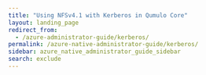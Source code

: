 ```yaml
---
title: "Using NFSv4.1 with Kerberos in Qumulo Core"
layout: landing_page
redirect_from:
  - /azure-administrator-guide/kerberos/
permalink: /azure-native-administrator-guide/kerberos/
sidebar: azure_native_administrator_guide_sidebar
search: exclude
---
```

